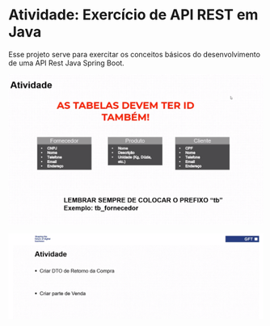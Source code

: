 # Atividade: Exercício de API REST em Java

Esse projeto serve para exercitar os conceitos básicos do desenvolvimento de uma API Rest Java Spring Boot.

![](img/atv1.png)

![](img/atv2.png)